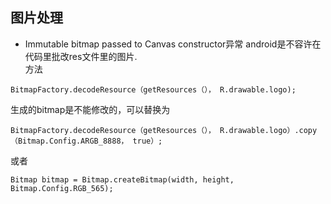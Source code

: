## 图片处理
- Immutable bitmap passed to Canvas constructor异常
  android是不容许在代码里批改res文件里的图片.    
方法
```
BitmapFactory.decodeResource（getResources（）， R.drawable.logo);
```
生成的bitmap是不能修改的，可以替换为
```
BitmapFactory.decodeResource（getResources（）， R.drawable.logo）.copy（Bitmap.Config.ARGB_8888， true）;
```
或者
```
Bitmap bitmap = Bitmap.createBitmap(width, height, Bitmap.Config.RGB_565);
```
